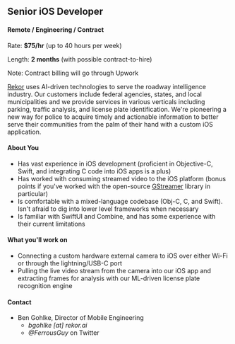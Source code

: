 ## Senior iOS Developer

#### Remote / Engineering / Contract

Rate: **$75/hr** (up to 40 hours per week)

Length: **2 months** (with possible contract-to-hire)

Note: Contract billing will go through Upwork

[Rekor](https://rekor.ai) uses AI-driven technologies to serve the roadway intelligence industry. Our customers include federal agencies, states, and local municipalities and we provide services in various verticals including parking, traffic analysis, and license plate identification. We're pioneering a new way for police to acquire timely and actionable information to better serve their communities from the palm of their hand with a custom iOS application.

#### About You

- Has vast experience in iOS development (proficient in Objective-C, Swift, and integrating C code into iOS apps is a plus)
- Has worked with consuming streamed video to the iOS platform (bonus points if you've worked with the open-source [GStreamer](https://gstreamer.freedesktop.org/documentation/index.html?gi-language=c) library in particular)
- Is comfortable with a mixed-language codebase (Obj-C, C, and Swift). Isn't afraid to dig into lower level frameworks when necessary
- Is familiar with SwiftUI and Combine, and has some experience with their current limitations

#### What you'll work on

- Connecting a custom hardware external camera to iOS over either Wi-Fi or through the lightning/USB-C port
- Pulling the live video stream from the camera into our iOS app and extracting frames for analysis with our ML-driven license plate recognition engine

#### Contact
* Ben Gohlke, Director of Mobile Engineering
	* *bgohlke [at] rekor.ai*
	* *@FerrousGuy* on Twitter
